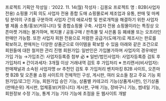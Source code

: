 프로젝트 기획안
작성일 : ‘2022. 11. 14(월)
작성자 : 김몽요
프로젝트 명 : B2B(사업자 전용) 쇼핑몰
기획 의도 
사업자 전용 종합 도매 쇼핑몰로써 제조업과 유통, 판매 및 마케팅 분야의 구조를 구분하여 사업자 간의 애로사항 및 판로개척을 해결하기 위한 사업자별 제품 소통/홍보(커뮤니티) 및 종합쇼핑몰 구축.
사업자 전용 쇼핑몰이라는 특징상 오픈마켓 거래는 불가하며, 복지몰 / 공동구매 / 판촉물 및 사은품 등 폐쇄몰 또는 오프라인 판매만 가능함. 또한 사업자 회원 전용으로 저렴한 공급가(도매가)로 제조사는 판로를 확보하고, 판매처는 다양한 상품군으로 아이템을 확보할 수 있음
아래와 같은 조건으로 회원들에 대한 철저한 관리 진행
회원가입: 일반인은 가입불가하며 사업자의 경우에만 가입 가능
  →가입조건: 사업자등록증 첨부 必
	※ 일반/법인사업자: 사업자등록증 검토 후 가입처리
	※ 간이과세자: 3개월 이상 거래내역 검토 후 가입처리
	※ 프리랜서(비사업자): 판매채널과 소속된 사업자명 or 추천인 검토 후 가입처리
벤치마킹 
B2B 사이트, 오픈마켓
B2B 및 오픈몰 쇼핑 사이트의 전체적인 구성, 게시판, 여러 요소들 참고
주요 기능 
회원가입/로그인 기능, 회원가입 승인 기능, 상품별 카테고리 기능(상품게시판), 인기상품(판매순위) 게시판, 업체홍보(커뮤니티) 게시판, 구매 기능, 장바구니 기능, 썸네일 기능, 회원정보 수정 기능, 통계 기능 
기타 
기능에 초점을 둔 웹사이트 개발
